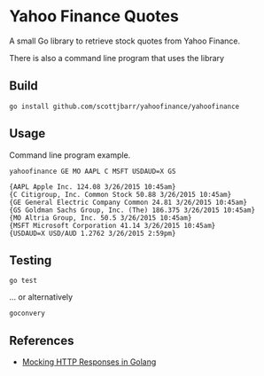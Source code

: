 # Yahoo Finance Quotes

A small Go library to retrieve stock quotes from Yahoo Finance.

There is also a command line program that uses the library

## Build

    go install github.com/scottjbarr/yahoofinance/yahoofinance

## Usage

Command line program example.

    yahoofinance GE MO AAPL C MSFT USDAUD=X GS

    {AAPL Apple Inc. 124.08 3/26/2015 10:45am}
    {C Citigroup, Inc. Common Stock 50.88 3/26/2015 10:45am}
    {GE General Electric Company Common 24.81 3/26/2015 10:45am}
    {GS Goldman Sachs Group, Inc. (The) 186.375 3/26/2015 10:45am}
    {MO Altria Group, Inc. 50.5 3/26/2015 10:45am}
    {MSFT Microsoft Corporation 41.14 3/26/2015 10:45am}
    {USDAUD=X USD/AUD 1.2762 3/26/2015 2:59pm}

## Testing

    go test

... or alternatively

    goconvery

## References

- [Mocking HTTP Responses in Golang](http://keighl.com/post/mocking-http-responses-in-golang/)
